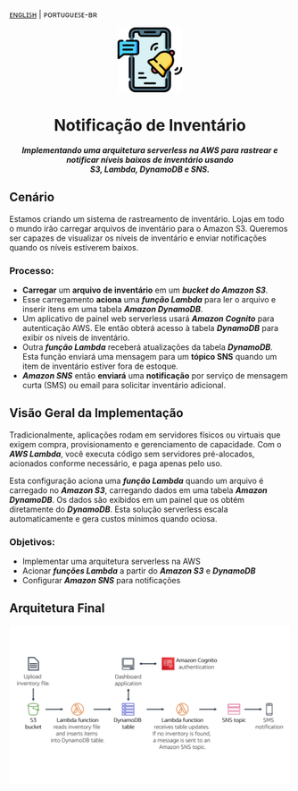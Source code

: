 [ᴇɴɢʟɪꜱʜ](https://github.com/kellymoreira/Inventory-Notification/tree/main) | ᴘᴏʀᴛᴜɢᴜᴇꜱᴇ-ʙʀ

<p align="center">
   <img src="./images/notification-icon.png" alt="Ícone de Notificação" width="23%"/>
</p>

<h1 align="center">
    Notificação de Inventário
</h1>

<p align="center">
<b> 
<i>
   Implementando uma arquitetura serverless na AWS para rastrear e notificar níveis baixos de inventário usando <br> S3, Lambda, DynamoDB e SNS.
</i>
</b>
</p>

## **Cenário**
Estamos criando um sistema de rastreamento de inventário.
Lojas em todo o mundo irão carregar arquivos de inventário para o Amazon S3.
Queremos ser capazes de visualizar os níveis de inventário e enviar notificações quando os níveis estiverem baixos.

### Processo:
- **Carregar** um **arquivo de inventário** em um **_bucket do Amazon S3_**.
- Esse carregamento **aciona** uma **_função Lambda_** para ler o arquivo e inserir itens em uma tabela **_Amazon DynamoDB_**.
- Um aplicativo de painel web serverless usará **_Amazon Cognito_** para autenticação AWS. Ele então obterá acesso à tabela **_DynamoDB_** para exibir os níveis de inventário.
- Outra **_função Lambda_** receberá atualizações da tabela **_DynamoDB_**. Esta função enviará uma mensagem para um **tópico SNS** quando um item de inventário estiver fora de estoque.
- **_Amazon SNS_** então **enviará** uma **notificação** por serviço de mensagem curta (SMS) ou email para solicitar inventário adicional.

## **Visão Geral da Implementação**
Tradicionalmente, aplicações rodam em servidores físicos ou virtuais que exigem compra, provisionamento e gerenciamento de capacidade.
Com o **_AWS Lambda_**, você executa código sem servidores pré-alocados, acionados conforme necessário, e paga apenas pelo uso.

Esta configuração aciona uma **_função Lambda_** quando um arquivo é carregado no **_Amazon S3_**, carregando dados em uma tabela **_Amazon DynamoDB_**.
Os dados são exibidos em um painel que os obtém diretamente do **_DynamoDB_**.
Esta solução serverless escala automaticamente e gera custos mínimos quando ociosa.

### Objetivos:
- Implementar uma arquitetura serverless na AWS
- Acionar **_funções Lambda_** a partir do **_Amazon S3_** e **_DynamoDB_**
- Configurar **_Amazon SNS_** para notificações

## Arquitetura Final
![Visão Geral da Arquitetura](/images/architecture-overview.png)
